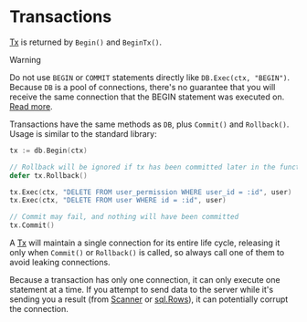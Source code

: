 # Transactions

[Tx](https://pkg.go.dev/github.com/rfberaldo/sqlz#Tx) is returned by `Begin()` and `BeginTx()`.

> [!WARNING]
> Do not use `BEGIN` or `COMMIT` statements directly like `DB.Exec(ctx, "BEGIN")`. Because `DB` is a pool of connections, there's no guarantee that you will receive the same connection that the BEGIN statement was executed on.
> [Read more](https://go.dev/doc/database/execute-transactions).

Transactions have the same methods as `DB`, plus `Commit()` and `Rollback()`.
Usage is similar to the standard library:

```go
tx := db.Begin(ctx)

// Rollback will be ignored if tx has been committed later in the function
defer tx.Rollback()

tx.Exec(ctx, "DELETE FROM user_permission WHERE user_id = :id", user)
tx.Exec(ctx, "DELETE FROM user WHERE id = :id", user)

// Commit may fail, and nothing will have been committed
tx.Commit()
```

A [Tx](https://pkg.go.dev/github.com/rfberaldo/sqlz#Tx) will maintain a single connection for its entire life cycle, releasing it only when `Commit()` or `Rollback()` is called, so always call one of them to avoid leaking connections.

Because a transaction has only one connection, it can only execute one statement at a time.
If you attempt to send data to the server while it's sending you a result (from [Scanner](https://pkg.go.dev/github.com/rfberaldo/sqlz#Scanner) or [sql.Rows](https://pkg.go.dev/database/sql#Rows)), it can potentially corrupt the connection.
